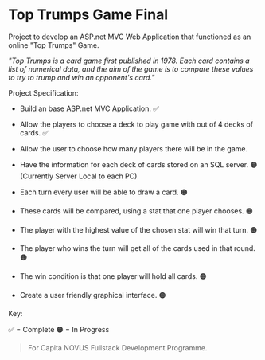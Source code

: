# Top Trumps Game Final

Project to develop an ASP.net MVC Web Application that functioned as an online "Top Trumps" Game.

*"Top Trumps is a card game first published in 1978. Each card contains a list of numerical data, and the aim of the game is to compare these values to try to trump and win an opponent's card."*

Project Specification:

* Build an base ASP.net MVC Application. ✅

* Allow the players to choose a deck to play game with out of 4 decks of cards. ✅

* Allow the user to choose how many players there will be in the game.

* Have the information for each deck of cards stored on an SQL server. 🟠 (Currently Server Local to each PC)

* Each turn every user will be able to draw a card. 🟠

* These cards will be compared, using a stat that one player chooses. 🟠

* The player with the highest value of the chosen stat will win that turn. 🟠

* The player who wins the turn will get all of the cards used in that round. 🟠

* The win condition is that one player will hold all cards. 🟠

* Create a user friendly graphical interface. 🟠

Key:

✅ = Complete 🟠 = In Progress


  >For Capita NOVUS Fullstack Development Programme.
